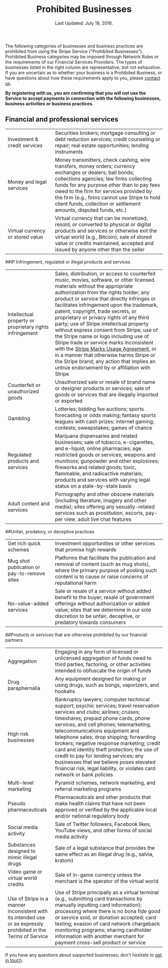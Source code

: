 <header id="prohibited_businesses">
<h1>Prohibited Businesses</h1>
<p>Last Updated: July 18, 2016.</p>
</header>

<section id="prohibited_list">
<p>The following categories of businesses and business practices are prohibited from using the Stripe Service ("Prohibited Businesses"). Prohibited Business categories may be imposed through Network Rules or the requirements of our Financial Services Providers. The types of businesses listed in the right column are representative, but not exhaustive. If you are uncertain as to whether your business is a Prohibited Business, or have questions about how these requirements apply to you, please <a href="mailto:support@stripe.com">contact us</a>.</p>

<p><strong>By registering with us, you are confirming that you will not use the Service to accept payments in connection with the following businesses, business activities or business practices.</strong></p>

<h2>Financial and professional services</h2>

<table>
  <tr>
    <td style="width:30%;">
      Investment &amp; credit services
    </td>
    <td>
      Securities brokers; mortgage consulting or debt reduction services; credit counseling or repair; real estate opportunities; lending instruments
    </td>
  </tr>

  <tr>
    <td>
      Money and legal services
    </td>
    <td>
      Money transmitters, check cashing, wire transfers, money orders; currency exchanges or dealers; bail bonds; collections agencies; law firms collecting funds for any purpose other than to pay fees owed to the firm for services provided by the firm (e.g., firms cannot use Stripe to hold client funds, collection or settlement amounts, disputed funds, etc.)
    </td>
  </tr>

  <tr>
    <td>
      Virtual currency or stored value
    </td>
    <td>
      Virtual currency that can be monetized, resold, or converted to physical or digital products and services or otherwise exit the virtual world (e.g., Bitcoin); sale of stored value or credits maintained, accepted and issued by anyone other than the seller
    </td>
  </tr>
</table>

##IP Infringement, regulated or illegal products and services
<table>
  <tr>
    <td style="width:30%;">
      Intellectual property or proprietary rights infringement
    </td>
    <td>
      Sales, distribution, or access to counterfeit music, movies, software, or other licensed materials without the appropriate authorization from the rights holder; any product or service that directly infringes or facilitates infringement upon the trademark, patent, copyright, trade secrets, or proprietary or privacy rights of any third party; use of Stripe intellectual property without express consent from Stripe; use of the Stripe name or logo including use of Stripe trade or service marks inconsistent with the <a href="/marks/terms">Stripe Marks Usage Agreement</a>, or in a manner that otherwise harms Stripe or the Stripe brand; any action that implies an untrue endorsement by or affiliation with Stripe
    </td>
  </tr>
  <tr>
    <td>
      Counterfeit or unauthorized goods
    </td>
    <td>
      Unauthorized sale or resale of brand name or designer products or services; sale of goods or services that are illegally imported or exported
    </td>
  </tr>
  <tr>
    <td>
      Gambling
    </td>
    <td>
      Lotteries; bidding fee auctions; sports forecasting or odds making; fantasy sports leagues with cash prizes; internet gaming; contests; sweepstakes; games of chance
    </td>
  </tr>
  <tr>
    <td>
      Regulated products and services
    </td>
    <td>
      Marijuana dispensaries and related businesses; sale of tobacco, e-cigarettes, and e-liquid; online pharmacies; age restricted goods or services; weapons and munitions; gunpowder and other explosives; fireworks and related goods; toxic, flammable, and radioactive materials; products and services with varying legal status on a state-by-state basis
    </td>
  </tr>
  <tr>
    <td>
      Adult content and services
    </td>
    <td>
      Pornography and other obscene materials (including literature, imagery and other media); sites offering any sexually-related services such as prostitution, escorts, pay-per view, adult live chat features
    </td>
  </tr>
</table>


##Unfair, predatory, or deceptive practices
<table>
  <tr>
    <td style="width:30%;">
      Get rich quick schemes
    </td>
    <td>
      Investment opportunities or other services that promise high rewards
    </td>
  </tr>
  <tr>
    <td>
      Mug shot publication or pay-to-remove sites
    </td>
    <td>
      Platforms that facilitate the publication and removal of content (such as mug shots), where the primary purpose of posting such content is to cause or raise concerns of reputational harm
    </td>
  </tr>
  <tr>
    <td>
      No-value-added services
    </td>
    <td>
      Sale or resale of a service without added benefit to the buyer; resale of government offerings without authorization or added value; sites that we determine in our sole discretion to be unfair, deceptive, or predatory towards consumers
    </td>
  </tr>
</table>

##Products or services that are otherwise prohibited by our financial partners
<table>
  <tr>
    <td style="width:30%;">
      Aggregation
    </td>
    <td>
      Engaging in any form of licensed or unlicensed aggregation of funds owed to third parties, factoring, or other activities intended to obfuscate the origin of funds
    </td>
  </tr>
  <tr>
    <td>
      Drug paraphernalia
    </td>
    <td>
      Any equipment designed for making or using drugs, such as bongs, vaporizers, and hookahs
    </td>
  </tr>
  <tr>
    <td>
      High risk businesses
    </td>
    <td>
      Bankruptcy lawyers; computer technical support; psychic services; travel reservation services and clubs; airlines; cruises; timeshares; prepaid phone cards, phone services, and cell phones; telemarketing, telecommunications equipment and telephone sales; drop shipping; forwarding brokers; negative response marketing; credit card and identity theft protection; the use of credit to pay for lending services; any businesses that we believe poses elevated financial risk, legal liability, or violates card network or bank policies
    </td>
  </tr>
  <tr>
    <td>
      Multi-level marketing
    </td>
    <td>
      Pyramid schemes, network marketing, and referral marketing programs
    </td>
  </tr>
  <tr>
    <td>
      Pseudo pharmaceuticals
    </td>
    <td>
      Pharmaceuticals and other products that make health claims that have not been approved or verified by the applicable local and/or national regulatory body
    </td>
  </tr>
  <tr>
    <td>
      Social media activity
    </td>
    <td>
      Sale of Twitter followers, Facebook likes, YouTube views, and other forms of social media activity
    </td>
  </tr>
  <tr>
    <td>
      Substances designed to mimic illegal drugs
    </td>
    <td>
      Sale of a legal substance that provides the same effect as an illegal drug (e.g., salvia, kratom)
    </td>
  </tr>
  <tr>
    <td>
      Video game or virtual world credits
    </td>
    <td>
      Sale of in-game currency unless the merchant is the operator of the virtual world
    </td>
  </tr>
  <tr>
    <td>
      Use of Stripe in a manner inconsistent with its intended use or as expressly prohibited in the Terms of Service
    </td>
    <td>
      Use of Stripe principally as a virtual terminal (e.g., submitting card transactions by manually inputting card information); processing where there is no bona fide good or service sold, or donation accepted; card testing; evasion of card network chargeback monitoring programs; sharing cardholder information with another merchant for payment cross-sell product or service
    </td>
  </tr>
</table>

<p>If you have any questions about supported businesses, don't hesitate to <a href="/contact">get in touch</a>.</p>

</section>
